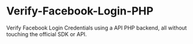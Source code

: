 # Verify-Facebook-Login-PHP
Verify Facebook Login Credentials using a API PHP backend, all without touching the official SDK or API.

